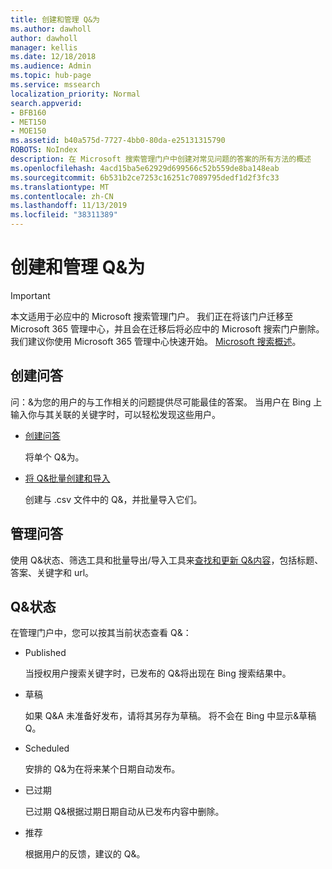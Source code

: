 ```yaml
---
title: 创建和管理 Q&为
ms.author: dawholl
author: dawholl
manager: kellis
ms.date: 12/18/2018
ms.audience: Admin
ms.topic: hub-page
ms.service: mssearch
localization_priority: Normal
search.appverid:
- BFB160
- MET150
- MOE150
ms.assetid: b40a575d-7727-4bb0-80da-e25131315790
ROBOTS: NoIndex
description: 在 Microsoft 搜索管理门户中创建对常见问题的答案的所有方法的概述
ms.openlocfilehash: 4acd15ba5e62929d699566c52b559de8ba148eab
ms.sourcegitcommit: 6b531b2ce7253c16251c7089795dedf1d2f3fc33
ms.translationtype: MT
ms.contentlocale: zh-CN
ms.lasthandoff: 11/13/2019
ms.locfileid: "38311389"
---
```

# <a name="create-and-manage-qas"></a>创建和管理 Q&为

> [!IMPORTANT]
> 本文适用于必应中的 Microsoft 搜索管理门户。 我们正在将该门户迁移至 Microsoft 365 管理中心，并且会在迁移后将必应中的 Microsoft 搜索门户删除。 我们建议你使用 Microsoft 365 管理中心快速开始。 [Microsoft 搜索概述](overview-microsoft-search.md)。
    
## <a name="create-qas"></a>创建问答

问：&为您的用户的与工作相关的问题提供尽可能最佳的答案。 当用户在 Bing 上输入你与其关联的关键字时，可以轻松发现这些用户。
  
- [创建问答](create-qas.md)
    
    将单个 Q&为。
    
- [将 Q&批量创建和导入](bulk-create-qas.md)
    
    创建与 .csv 文件中的 Q&，并批量导入它们。
    
## <a name="manage-qas"></a>管理问答

使用 Q&状态、筛选工具和批量导出/导入工具来[查找和更新 Q&内容](manage-qas.md)，包括标题、答案、关键字和 url。
  
## <a name="qa-status"></a>Q&状态

在管理门户中，您可以按其当前状态查看 Q&：
  
- Published
    
    当授权用户搜索关键字时，已发布的 Q&将出现在 Bing 搜索结果中。
    
- 草稿
    
    如果 Q&A 未准备好发布，请将其另存为草稿。 将不会在 Bing 中显示&草稿 Q。
    
- Scheduled
    
    安排的 Q&为在将来某个日期自动发布。
    
- 已过期
    
    已过期 Q&根据过期日期自动从已发布内容中删除。
    
- 推荐
    
    根据用户的反馈，建议的 Q&。

  

